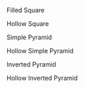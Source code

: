 Filled Square

Hollow Square

Simple Pyramid

Hollow Simple Pyramid

Inverted Pyramid


Hollow Inverted Pyramid

